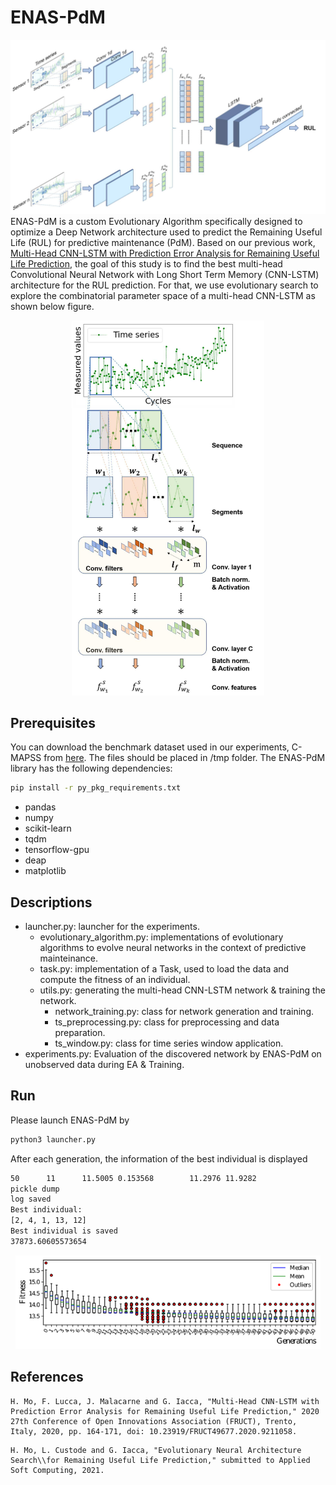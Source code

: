 # ENAS-PdM
![check](cnnlstm.png)
ENAS-PdM is a custom Evolutionary Algorithm specifically designed to optimize a Deep Network architecture used to predict the Remaining Useful Life (RUL) for predictive maintenance (PdM). Based on our previous work, [Multi-Head CNN-LSTM with Prediction Error Analysis for Remaining Useful Life Prediction](https://ieeexplore.ieee.org/abstract/document/9211058/), the goal of this study is to find the best multi-head Convolutional Neural Network with Long Short Term Memory (CNN-LSTM) architecture for the RUL prediction. For that, we use evolutionary search to explore the combinatorial parameter space of a multi-head CNN-LSTM as shown below figure. 
<p align="center">
  <img height="600" src="/cnn_c.png">
</p>

## Prerequisites
You can download the benchmark dataset used in our experiments, C-MAPSS from [here](https://drive.google.com/drive/folders/1xHLtx9laqSTO_8LOFCdOBEkouMpbkAFM?usp=sharing).
The files should be placed in /tmp folder.
The ENAS-PdM library has the following dependencies:
```bash
pip install -r py_pkg_requirements.txt
```
- pandas
- numpy
- scikit-learn
- tqdm
- tensorflow-gpu
- deap
- matplotlib

## Descriptions
- launcher.py: launcher for the experiments.
  - evolutionary_algorithm.py: implementations of evolutionary algorithms to evolve neural networks in the context of predictive mainteinance.
  - task.py: implementation of a Task, used to load the data and compute the fitness of an individual.
  - utils.py: generating the multi-head CNN-LSTM network & training the network.
    - network_training.py: class for network generation and training.
    - ts_preprocessing.py: class for preprocessing and data preparation.
    - ts_window.py: class for time series window application.
- experiments.py: Evaluation of the discovered network by ENAS-PdM on unobserved data during EA & Training.

## Run
Please launch ENAS-PdM by 
```bash
python3 launcher.py
```
After each generation, the information of the best individual is displayed
```bash
50      11      11.5005 0.153568        11.2976 11.9282
pickle dump
log saved
Best individual:
[2, 4, 1, 13, 12]
Best individual is saved
37873.60605573654
```
<p align="center">
  <img height="150" src="/ea_boxplots.png">
</p>


## References
```
H. Mo, F. Lucca, J. Malacarne and G. Iacca, "Multi-Head CNN-LSTM with Prediction Error Analysis for Remaining Useful Life Prediction," 2020 27th Conference of Open Innovations Association (FRUCT), Trento, Italy, 2020, pp. 164-171, doi: 10.23919/FRUCT49677.2020.9211058.
```

```
H. Mo, L. Custode and G. Iacca, "Evolutionary Neural Architecture Search\\for Remaining Useful Life Prediction," submitted to Applied Soft Computing, 2021.
```
